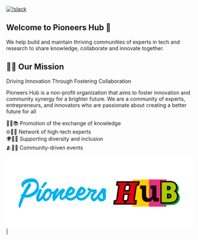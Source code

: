 [![!slack](https://img.shields.io/static/v1?logo=linkedin&label=LinkedIn&message=news&color=lightblue)](https://www.linkedin.com/company/pioneershub/)

## Welcome to Pioneers Hub 👋

We help build and maintain thriving communities of experts in tech and research to share knowledge, collaborate and innovate together.

## 🙋‍♀️ Our Mission
Driving Innovation Through Fostering Collaboration

Pioneers Hub is a non-profit organization that aims to foster innovation and community synergy for a brighter future. We are a community of experts, entrepreneurs, and innovators who are passionate about creating a better future for all

💬🔄📚 Promotion of the exchange of knowledge  
🌐🤖💡 Network of high-tech experts  
🌍🤝🌈 Supporting diversity and inclusion  
🫂🎉📅 Community-driven events  

![Pioneers Hub Logo](/profile/images/Pioneers-Hub-Logo-vereinfacht-inline.svg)|

